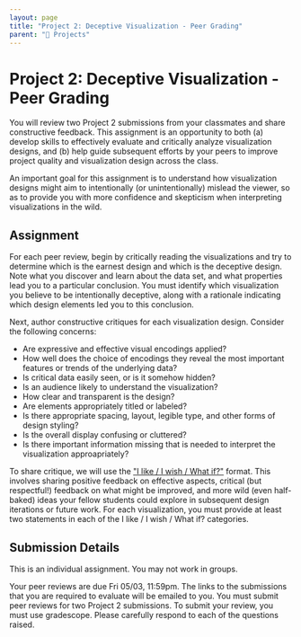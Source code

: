 ```yaml
---
layout: page
title: "Project 2: Deceptive Visualization - Peer Grading"
parent: "📝 Projects"
---
```


# Project 2: Deceptive Visualization - Peer Grading

You will review two Project 2 submissions from your classmates and share constructive feedback. This assignment is an opportunity to both (a) develop skills to effectively evaluate and critically analyze visualization designs, and (b) help guide subsequent efforts by your peers to improve project quality and visualization design across the class.

An important goal for this assignment is to understand how visualization designs might aim to intentionally (or unintentionally) mislead the viewer, so as to provide you with more confidence and skepticism when interpreting visualizations in the wild.

## Assignment

For each peer review, begin by critically reading the visualizations and try to determine which is the earnest design and which is the deceptive design. Note what you discover and learn about the data set, and what properties lead you to a particular conclusion. You must identify which visualization you believe to be intentionally deceptive, along with a rationale indicating which design elements led you to this conclusion.

Next, author constructive critiques for each visualization design. Consider the following concerns:

- Are expressive and effective visual encodings applied?
- How well does the choice of encodings they reveal the most important features or trends of the underlying data?
- Is critical data easily seen, or is it somehow hidden?
- Is an audience likely to understand the visualization?
- How clear and transparent is the design?
- Are elements appropriately titled or labeled?
- Is there appropriate spacing, layout, legible type, and other forms of design styling?
- Is the overall display confusing or cluttered?
- Is there important information missing that is needed to interpret the visualization approapriately?

To share critique, we will use the ["I like / I wish / What if?"][link] format. This involves sharing positive feedback on effective aspects, critical (but respectful!) feedback on what might be improved, and more wild (even half-baked) ideas your fellow students could explore in subsequent design iterations or future work. For each visualization, you must provide at least two statements in each of the I like / I wish / What if? categories.

[link]: https://github.com/dsc-courses/dsc106-sp24/raw/gh-pages/resources/reading/I-Like-I-Wish-What-If.pdf

## Submission Details

This is an individual assignment. You may not work in groups.

Your peer reviews are due Fri 05/03, 11:59pm. The links to the submissions that you are required to evaluate will be emailed to you. You must submit peer reviews for two Project 2 submissions. To submit your review, you must use gradescope. Please carefully respond to each of the questions raised.

